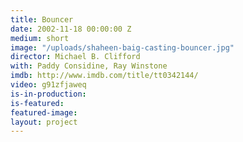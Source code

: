 ```yaml
---
title: Bouncer
date: 2002-11-18 00:00:00 Z
medium: short
image: "/uploads/shaheen-baig-casting-bouncer.jpg"
director: Michael B. Clifford
with: Paddy Considine, Ray Winstone
imdb: http://www.imdb.com/title/tt0342144/
video: g91zfjaweq
is-in-production: 
is-featured: 
featured-image: 
layout: project
---
```


